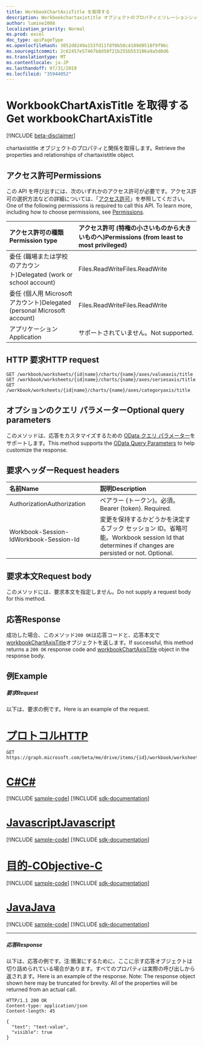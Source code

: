 ```yaml
---
title: WorkbookChartAxisTitle を取得する
description: Workbookchartaxistitle オブジェクトのプロパティとリレーションシップを取得します。
author: lumine2008
localization_priority: Normal
ms.prod: excel
doc_type: apiPageType
ms.openlocfilehash: 3052d8249a153fd11fdf0b58c4109d0518f9f96c
ms.sourcegitcommit: 2c62457e57467b8d50f21b255b553106a9a5d8d6
ms.translationtype: MT
ms.contentlocale: ja-JP
ms.lasthandoff: 07/31/2019
ms.locfileid: "35944052"
---
```

# <a name="get-workbookchartaxistitle"></a><span data-ttu-id="0a228-103">WorkbookChartAxisTitle を取得する</span><span class="sxs-lookup"><span data-stu-id="0a228-103">Get workbookChartAxisTitle</span></span>

[!INCLUDE [beta-disclaimer](../../includes/beta-disclaimer.md)]

<span data-ttu-id="0a228-104">chartaxistitle オブジェクトのプロパティと関係を取得します。</span><span class="sxs-lookup"><span data-stu-id="0a228-104">Retrieve the properties and relationships of chartaxistitle object.</span></span>
## <a name="permissions"></a><span data-ttu-id="0a228-105">アクセス許可</span><span class="sxs-lookup"><span data-stu-id="0a228-105">Permissions</span></span>
<span data-ttu-id="0a228-p101">この API を呼び出すには、次のいずれかのアクセス許可が必要です。アクセス許可の選択方法などの詳細については、「[アクセス許可](/graph/permissions-reference)」を参照してください。</span><span class="sxs-lookup"><span data-stu-id="0a228-p101">One of the following permissions is required to call this API. To learn more, including how to choose permissions, see [Permissions](/graph/permissions-reference).</span></span>

|<span data-ttu-id="0a228-108">アクセス許可の種類</span><span class="sxs-lookup"><span data-stu-id="0a228-108">Permission type</span></span>      | <span data-ttu-id="0a228-109">アクセス許可 (特権の小さいものから大きいものへ)</span><span class="sxs-lookup"><span data-stu-id="0a228-109">Permissions (from least to most privileged)</span></span>              |
|:--------------------|:---------------------------------------------------------|
|<span data-ttu-id="0a228-110">委任 (職場または学校のアカウント)</span><span class="sxs-lookup"><span data-stu-id="0a228-110">Delegated (work or school account)</span></span> | <span data-ttu-id="0a228-111">Files.ReadWrite</span><span class="sxs-lookup"><span data-stu-id="0a228-111">Files.ReadWrite</span></span>    |
|<span data-ttu-id="0a228-112">委任 (個人用 Microsoft アカウント)</span><span class="sxs-lookup"><span data-stu-id="0a228-112">Delegated (personal Microsoft account)</span></span> | <span data-ttu-id="0a228-113">Files.ReadWrite</span><span class="sxs-lookup"><span data-stu-id="0a228-113">Files.ReadWrite</span></span>    |
|<span data-ttu-id="0a228-114">アプリケーション</span><span class="sxs-lookup"><span data-stu-id="0a228-114">Application</span></span> | <span data-ttu-id="0a228-115">サポートされていません。</span><span class="sxs-lookup"><span data-stu-id="0a228-115">Not supported.</span></span> |

## <a name="http-request"></a><span data-ttu-id="0a228-116">HTTP 要求</span><span class="sxs-lookup"><span data-stu-id="0a228-116">HTTP request</span></span>
<!-- { "blockType": "ignored" } -->
```http
GET /workbook/worksheets/{id|name}/charts/{name}/axes/valueaxis/title
GET /workbook/worksheets/{id|name}/charts/{name}/axes/seriesaxis/title
GET /workbook/worksheets/{id|name}/charts/{name}/axes/categoryaxis/title
```
## <a name="optional-query-parameters"></a><span data-ttu-id="0a228-117">オプションのクエリ パラメーター</span><span class="sxs-lookup"><span data-stu-id="0a228-117">Optional query parameters</span></span>
<span data-ttu-id="0a228-118">このメソッドは、応答をカスタマイズするための [OData クエリ パラメーター](https://developer.microsoft.com/graph/docs/concepts/query_parameters)をサポートします。</span><span class="sxs-lookup"><span data-stu-id="0a228-118">This method supports the [OData Query Parameters](https://developer.microsoft.com/graph/docs/concepts/query_parameters) to help customize the response.</span></span>

## <a name="request-headers"></a><span data-ttu-id="0a228-119">要求ヘッダー</span><span class="sxs-lookup"><span data-stu-id="0a228-119">Request headers</span></span>
| <span data-ttu-id="0a228-120">名前</span><span class="sxs-lookup"><span data-stu-id="0a228-120">Name</span></span>      |<span data-ttu-id="0a228-121">説明</span><span class="sxs-lookup"><span data-stu-id="0a228-121">Description</span></span>|
|:----------|:----------|
| <span data-ttu-id="0a228-122">Authorization</span><span class="sxs-lookup"><span data-stu-id="0a228-122">Authorization</span></span>  | <span data-ttu-id="0a228-p102">ベアラー {トークン}。必須。</span><span class="sxs-lookup"><span data-stu-id="0a228-p102">Bearer {token}. Required.</span></span> |
| <span data-ttu-id="0a228-125">Workbook-Session-Id</span><span class="sxs-lookup"><span data-stu-id="0a228-125">Workbook-Session-Id</span></span>  | <span data-ttu-id="0a228-p103">変更を保持するかどうかを決定するブック セッション ID。省略可能。</span><span class="sxs-lookup"><span data-stu-id="0a228-p103">Workbook session Id that determines if changes are persisted or not. Optional.</span></span>|

## <a name="request-body"></a><span data-ttu-id="0a228-128">要求本文</span><span class="sxs-lookup"><span data-stu-id="0a228-128">Request body</span></span>
<span data-ttu-id="0a228-129">このメソッドには、要求本文を指定しません。</span><span class="sxs-lookup"><span data-stu-id="0a228-129">Do not supply a request body for this method.</span></span>

## <a name="response"></a><span data-ttu-id="0a228-130">応答</span><span class="sxs-lookup"><span data-stu-id="0a228-130">Response</span></span>

<span data-ttu-id="0a228-131">成功した場合、このメソッド`200 OK`は応答コードと、応答本文で[workbookChartAxisTitle](../resources/workbookchartaxistitle.md)オブジェクトを返します。</span><span class="sxs-lookup"><span data-stu-id="0a228-131">If successful, this method returns a `200 OK` response code and [workbookChartAxisTitle](../resources/workbookchartaxistitle.md) object in the response body.</span></span>
## <a name="example"></a><span data-ttu-id="0a228-132">例</span><span class="sxs-lookup"><span data-stu-id="0a228-132">Example</span></span>
##### <a name="request"></a><span data-ttu-id="0a228-133">要求</span><span class="sxs-lookup"><span data-stu-id="0a228-133">Request</span></span>
<span data-ttu-id="0a228-134">以下は、要求の例です。</span><span class="sxs-lookup"><span data-stu-id="0a228-134">Here is an example of the request.</span></span>

# <a name="httptabhttp"></a>[<span data-ttu-id="0a228-135">プロトコル</span><span class="sxs-lookup"><span data-stu-id="0a228-135">HTTP</span></span>](#tab/http)
<!-- {
  "blockType": "request",
  "name": "get_chartaxistitle"
}-->
```http
GET https://graph.microsoft.com/beta/me/drive/items/{id}/workbook/worksheets/{id|name}/charts/{name}/axes/valueaxis/title
```
# <a name="ctabcsharp"></a>[<span data-ttu-id="0a228-136">C#</span><span class="sxs-lookup"><span data-stu-id="0a228-136">C#</span></span>](#tab/csharp)
[!INCLUDE [sample-code](../includes/snippets/csharp/get-chartaxistitle-csharp-snippets.md)]
[!INCLUDE [sdk-documentation](../includes/snippets/snippets-sdk-documentation-link.md)]

# <a name="javascripttabjavascript"></a>[<span data-ttu-id="0a228-137">Javascript</span><span class="sxs-lookup"><span data-stu-id="0a228-137">Javascript</span></span>](#tab/javascript)
[!INCLUDE [sample-code](../includes/snippets/javascript/get-chartaxistitle-javascript-snippets.md)]
[!INCLUDE [sdk-documentation](../includes/snippets/snippets-sdk-documentation-link.md)]

# <a name="objective-ctabobjc"></a>[<span data-ttu-id="0a228-138">目的-C</span><span class="sxs-lookup"><span data-stu-id="0a228-138">Objective-C</span></span>](#tab/objc)
[!INCLUDE [sample-code](../includes/snippets/objc/get-chartaxistitle-objc-snippets.md)]
[!INCLUDE [sdk-documentation](../includes/snippets/snippets-sdk-documentation-link.md)]

# <a name="javatabjava"></a>[<span data-ttu-id="0a228-139">Java</span><span class="sxs-lookup"><span data-stu-id="0a228-139">Java</span></span>](#tab/java)
[!INCLUDE [sample-code](../includes/snippets/java/get-chartaxistitle-java-snippets.md)]
[!INCLUDE [sdk-documentation](../includes/snippets/snippets-sdk-documentation-link.md)]

---

##### <a name="response"></a><span data-ttu-id="0a228-140">応答</span><span class="sxs-lookup"><span data-stu-id="0a228-140">Response</span></span>
<span data-ttu-id="0a228-p104">以下は、応答の例です。注:簡潔にするために、ここに示す応答オブジェクトは切り詰められている場合があります。すべてのプロパティは実際の呼び出しから返されます。</span><span class="sxs-lookup"><span data-stu-id="0a228-p104">Here is an example of the response. Note: The response object shown here may be truncated for brevity. All of the properties will be returned from an actual call.</span></span>
<!-- {
  "blockType": "response",
  "truncated": true,
  "@odata.type": "microsoft.graph.workbookChartAxisTitle"
} -->
```http
HTTP/1.1 200 OK
Content-type: application/json
Content-length: 45

{
  "text": "text-value",
  "visible": true
}
```

<!-- uuid: 8fcb5dbc-d5aa-4681-8e31-b001d5168d79
2015-10-25 14:57:30 UTC -->
<!--
{
  "type": "#page.annotation",
  "description": "Get ChartAxisTitle",
  "keywords": "",
  "section": "documentation",
  "tocPath": "",
  "suppressions": [
  ]
}
-->
